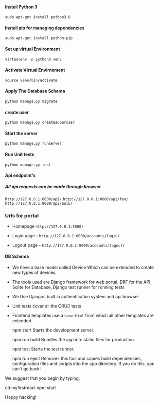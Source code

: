 #### Install Python 3
`sudo apt-get install python3.6`

#### Install pip for managing dependencies
`sudo apt-get install python-pip`

#### Set up virtual Environment
`virtualenv -p python3 venv`

#### Activate Virtual Envirnoment
`source venv/bin/activate`

#### Apply The Database Schema
`python manage.py migrate`

#### create user
`python manage.py createsuperuser`

#### Start the server
`python manage.py runserver`

#### Run Unit tests
`python manage.py test`

#### Api endpoint's

##### All api requests can be made through  browser
`http://127.0.0.1:8000/api/`
`http://127.0.0.1:8000/api/fan/`
`http://127.0.0.1:8000/api/bulb/`

### Urls for portal


- Homepage `http://127.0.0.1:8000/`

- Login page - `http://127.0.0.1:8000/accounts/login/`

- Logout page - `http://127.0.0.1:8000/accounts/logout/`

#### DB Schema

- We have a base model called Device Which can be extended to create new types of devices.
- The tools used are Django framework for web portal, DRF for the API, Sqlite for Database, Django test runner for running tests
- We Use Djangos built in authentication system and api browser
- Unit tests cover all the CRUD tests
- Frontend templates use a `base.html` from which all other templates are extended.





  npm start
    Starts the development server.

  npm run build
    Bundles the app into static files for production.

  npm test
    Starts the test runner.

  npm run eject
    Removes this tool and copies build dependencies, configuration files
    and scripts into the app directory. If you do this, you can’t go back!

We suggest that you begin by typing:

  cd myfirstreact
  npm start

Happy hacking!




